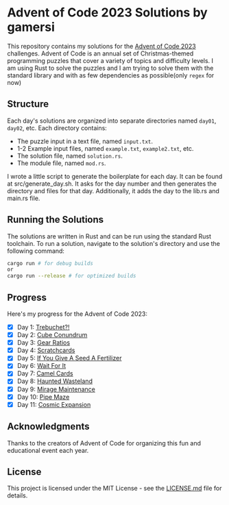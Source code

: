 # Advent of Code 2023 Solutions by gamersi

This repository contains my solutions for the [Advent of Code 2023](https://adventofcode.com/2023) challenges. Advent of Code is an annual set of Christmas-themed programming puzzles that cover a variety of topics and difficulty levels.
I am using Rust to solve the puzzles and I am trying to solve them with the standard library and with as few dependencies as possible(only `regex` for now)

## Structure
Each day's solutions are organized into separate directories named `day01`, `day02`, etc. Each directory contains:

- The puzzle input in a text file, named `input.txt`.
- 1-2 Example input files, named `example.txt`, `example2.txt`, etc.
- The solution file, named `solution.rs`.
- The module file, named `mod.rs`.

I wrote a little script to generate the boilerplate for each day. It can be found at src/generate_day.sh.
It asks for the day number and then generates the directory and files for that day. Additionally, it adds the day to the lib.rs and main.rs file.

## Running the Solutions
The solutions are written in Rust and can be run using the standard Rust toolchain. To run a solution, navigate to the solution's directory and use the following command:

```bash
cargo run # for debug builds
or
cargo run --release # for optimized builds
```

## Progress
Here's my progress for the Advent of Code 2023:

- [x] Day 1: [Trebuchet?!](https://adventofcode.com/2023/day/1)
- [x] Day 2: [Cube Conundrum](https://adventofcode.com/2023/day/2)
- [x] Day 3: [Gear Ratios](https://adventofcode.com/2023/day/3)
- [x] Day 4: [Scratchcards](https://adventofcode.com/2023/day/4)
- [x] Day 5: [If You Give A Seed A Fertilizer](https://adventofcode.com/2023/day/5)
- [x] Day 6: [Wait For It](https://adventofcode.com/2023/day/6)
- [x] Day 7: [Camel Cards](https://adventofcode.com/2023/day/7)
- [x] Day 8: [Haunted Wasteland](https://adventofcode.com/2023/day/8)
- [x] Day 9: [Mirage Maintenance](https://adventofcode.com/2023/day/9)
- [x] Day 10: [Pipe Maze](https://adventofcode.com/2023/day/10)
- [x] Day 11: [Cosmic Expansion](https://adventofcode.com/2023/day/11)

## Acknowledgments
Thanks to the creators of Advent of Code for organizing this fun and educational event each year.

## License
This project is licensed under the MIT License - see the [LICENSE.md](LICENSE.md) file for details.